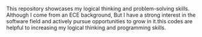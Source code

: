 This repository showcases my logical thinking and problem-solving skills. Although I come from an ECE background, But I have a strong interest in the software field and actively pursue opportunities to grow in it.this codes are helpful to increasing my logical thinking and programming skills.
